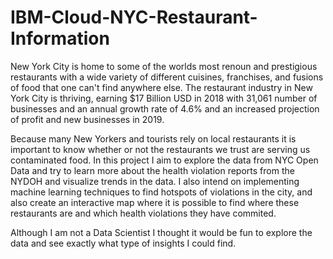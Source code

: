 # IBM-Cloud-NYC-Restaurant-Information

New York City is home to some of the worlds most renoun and prestigious restaurants with a wide variety of different cuisines, franchises, and fusions of food that one can't find anywhere else. 
The restaurant industry in New York City is thriving, earning $17 Billion USD in 2018 with 31,061 number of businesses and an annual growth rate of 4.6% 
and an increased projection of profit and new businesses in 2019. 

Because many New Yorkers and tourists rely on local restaurants  it is important to know whether or not the restaurants 
we trust are serving us contaminated food. 
In this project I aim to explore the data from NYC Open Data and try to learn more about the health violation reports
from the NYDOH and visualize trends
in the data. I also intend on implementing machine learning techniques to find hotspots of violations in the city, and also create an 
interactive map where it is possible to find where these restaurants are and which health violations they have commited.


Although I am not a Data Scientist I thought it would be fun to explore the data and see exactly what type of insights I could find. 
